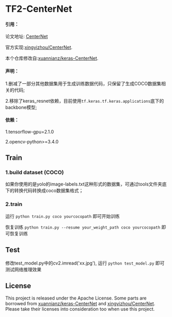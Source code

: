 # TF2-CenterNet
#### 引用：
论文地址: [CenterNet](https://arxiv.org/abs/1904.07850)

官方实现:[xingyizhou/CenterNet](https://github.com/xingyizhou/CenterNet). 

本个仓库修改自:[xuannianz/keras-CenterNet](https://github.com/xuannianz/keras-CenterNet).
#### 声明：
1.删减了一部分其他数据集用于生成训练数据代码，只保留了生成COCO数据集相关的代码;

2.移除了keras_resnet依赖，目前使用`tf.keras.tf.keras.applications`底下的backbone模型;
#### 依赖：
1.tensorflow-gpu=2.1.0

2.opencv-python>=3.4.0

## Train
### 1.build dataset (COCO)
如果你使用的是yolo的image-labels.txt这种形式的数据集，可通过tools文件夹底下的转换代码转换成coco数据集格式；
### 2.train
运行 `python train.py coco yourcocopath` 即可开始训练

恢复训练 `python train.py --resume your_weight_path coco yourcocopath` 即可恢复训练
## Test
修改test_model.py中的cv2.imread('xx.jpg'),
运行 `python test_model.py`
即可测试网络推理效果
## License
This project is released under the Apache License. Some parts are borrowed from [xuannianz/keras-CenterNet](https://github.com/xuannianz/keras-CenterNet)
and [xingyizhou/CenterNet](https://github.com/xingyizhou/CenterNet). Please take their licenses into consideration too when use this project.
